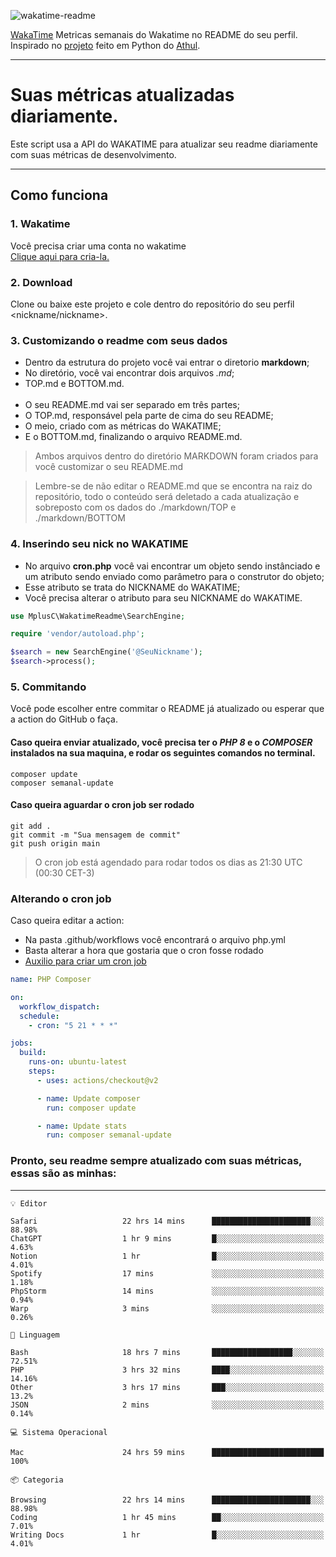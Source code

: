 ![wakatime-readme](https://socialify.git.ci/bymatheus/wakatime-readme/image?description=1&descriptionEditable=M%C3%A9tricas%20semanais%20do%20Wakatime%20no%20seu%20README%20de%20perfil.&font=KoHo&forks=1&language=1&owner=1&pattern=Signal&stargazers=1&theme=Dark)

[WakaTime](https://wakatime.com) Metricas semanais do Wakatime no README do seu perfil. <br>
Inspirado no [projeto](https://github.com/athul/waka-readme) feito em Python do [Athul](https://github.com/athul).
___

# Suas métricas atualizadas diariamente.
Este script usa a API do WAKATIME para atualizar seu readme diariamente com suas métricas de desenvolvimento.

___

## Como funciona

### 1. Wakatime
Você precisa criar uma conta no wakatime <br>
[Clique aqui para cria-la.](https://wakatime.com) 

### 2. Download
Clone ou baixe este projeto e cole dentro do repositório do seu perfil <nickname/nickname>.

### 3. Customizando o readme com seus dados
- Dentro da estrutura do projeto você vai entrar o diretorio **markdown**;  
- No diretório, você vai encontrar dois arquivos *.md*;
- TOP.md e BOTTOM.md.
<br><br>
- O seu README.md vai ser separado em três partes; 
- O TOP.md, responsável pela parte de cima do seu README;
- O meio, criado com as métricas do WAKATIME;
- E o BOTTOM.md, finalizando o arquivo README.md.<br>

> Ambos arquivos dentro do diretório MARKDOWN foram criados para você customizar o seu README.md

> Lembre-se de não editar o README.md que se encontra na raiz do repositório, todo o conteúdo será deletado a cada atualização e sobreposto com os dados do ./markdown/TOP e ./markdown/BOTTOM

### 4. Inserindo seu nick no WAKATIME
- No arquivo **cron.php** você vai encontrar um objeto sendo instânciado e um atributo sendo enviado como parâmetro para o construtor do objeto;
- Esse atributo se trata do NICKNAME do WAKATIME;
- Você precisa alterar o atributo para seu NICKNAME do WAKATIME.

```php
use MplusC\WakatimeReadme\SearchEngine;

require 'vendor/autoload.php';

$search = new SearchEngine('@SeuNickname');
$search->process();
```

### 5. Commitando
Você pode escolher entre commitar o README já atualizado ou esperar que a action do GitHub o faça. <br>

#### Caso queira enviar atualizado, você precisa ter o *PHP 8* e o *COMPOSER* instalados na sua maquina, e rodar os seguintes comandos no terminal.
```composer
composer update
composer semanal-update 
```

#### Caso queira aguardar o cron job ser rodado 
```git 
git add .
git commit -m "Sua mensagem de commit"
git push origin main
```

>O cron job está agendado para rodar todos os dias as 21:30 UTC (00:30 CET-3) 

### Alterando o cron job
Caso queira editar a action:

- Na pasta .github/workflows você encontrará o arquivo php.yml
- Basta alterar a hora que gostaria que o cron fosse rodado
- [Auxilio para criar um cron job](https://crontab.guru)

```yml
name: PHP Composer

on:
  workflow_dispatch:
  schedule:
    - cron: "5 21 * * *"

jobs:
  build:
    runs-on: ubuntu-latest
    steps:
      - uses: actions/checkout@v2

      - name: Update composer
        run: composer update

      - name: Update stats
        run: composer semanal-update
```

### Pronto, seu readme sempre atualizado com suas métricas, essas são as minhas:

___
```text
💡 Editor

Safari                   22 hrs 14 mins      ██████████████████████░░░     88.98%
ChatGPT                  1 hr 9 mins         █░░░░░░░░░░░░░░░░░░░░░░░░      4.63%
Notion                   1 hr                █░░░░░░░░░░░░░░░░░░░░░░░░      4.01%
Spotify                  17 mins             ░░░░░░░░░░░░░░░░░░░░░░░░░      1.18%
PhpStorm                 14 mins             ░░░░░░░░░░░░░░░░░░░░░░░░░      0.94%
Warp                     3 mins              ░░░░░░░░░░░░░░░░░░░░░░░░░      0.26%
```
```text
💬 Linguagem

Bash                     18 hrs 7 mins       ██████████████████░░░░░░░     72.51%
PHP                      3 hrs 32 mins       ████░░░░░░░░░░░░░░░░░░░░░     14.16%
Other                    3 hrs 17 mins       ███░░░░░░░░░░░░░░░░░░░░░░      13.2%
JSON                     2 mins              ░░░░░░░░░░░░░░░░░░░░░░░░░      0.14%
```
```text
💻 Sistema Operacional

Mac                      24 hrs 59 mins      █████████████████████████       100%
```
```text
📦 Categoria

Browsing                 22 hrs 14 mins      ██████████████████████░░░     88.98%
Coding                   1 hr 45 mins        ██░░░░░░░░░░░░░░░░░░░░░░░      7.01%
Writing Docs             1 hr                █░░░░░░░░░░░░░░░░░░░░░░░░      4.01%
```
